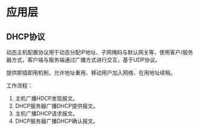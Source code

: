 # 应用层

## DHCP协议

动态主机配置协议用于动态分配IP地址、子网掩码与默认网关等，使用客户/服务器方式，客户端与服务端通过广播方式进行交互，基于UDP协议。

提供即插即用机制，允许地址重用、移动用户加入网络、在用地址续租。

工作流程：

1. 主机广播HDCP发现报文。
2. DHCP服务器广播DHCP提供报文。
3. 主机广播DHCP请求报文。
4. DHCP服务器广播DHCP确认报文。

